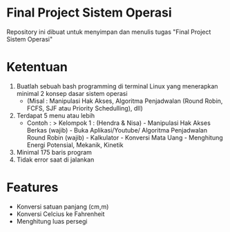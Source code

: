 # Final Project Sistem Operasi
Repository ini dibuat untuk menyimpan dan menulis tugas "Final Project Sistem Operasi"

# Ketentuan 
1. Buatlah sebuah bash programming di terminal Linux yang menerapkan minimal 2 konsep dasar sistem operasi
    - (Misal : Manipulasi Hak Akses, Algoritma Penjadwalan (Round Robin, FCFS, SJF atau Priority Schedulling), dll)
2. Terdapat 5 menu atau lebih
    - Contoh :
           > Kelompok 1 : (Hendra & Nisa)
                - Manipulasi Hak Akses Berkas (wajib)
                - Buka Aplikasi/Youtube/ Algoritma Penjadwalan Round Robin (wajib) 
                - Kalkulator
                - Konversi Mata Uang
                - Menghitung Energi Potensial, Mekanik, Kinetik
3. Minimal 175 baris program
4. Tidak error saat di jalankan

# Features
- Konversi satuan panjang (cm,m)
- Konversi Celcius ke Fahrenheit
- Menghitung luas persegi

# 
